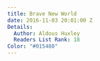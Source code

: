 ```yaml
---
title: Brave New World
date: 2016-11-03 20:01:00 Z
Details:
  Author: Aldous Huxley
  Readers List Rank: 18
Color: "#015480"
---
```


